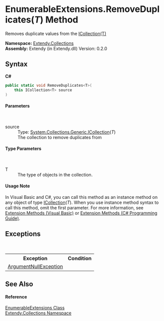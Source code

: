 # EnumerableExtensions.RemoveDuplicates(*T*) Method 
 

Removes duplicate values from the <a href="https://docs.microsoft.com/dotnet/api/system.collections.generic.icollection-1" target="_blank">ICollection(T)</a>

**Namespace:**&nbsp;<a href="N_Extendy_Collections">Extendy.Collections</a><br />**Assembly:**&nbsp;Extendy (in Extendy.dll) Version: 0.2.0

## Syntax

**C#**<br />
``` C#
public static void RemoveDuplicates<T>(
	this ICollection<T> source
)

```


#### Parameters
&nbsp;<dl><dt>source</dt><dd>Type: <a href="https://docs.microsoft.com/dotnet/api/system.collections.generic.icollection-1" target="_blank">System.Collections.Generic.ICollection</a>(*T*)<br />The collection to remove duplicates from</dd></dl>

#### Type Parameters
&nbsp;<dl><dt>T</dt><dd>The type of objects in the collection.</dd></dl>

#### Usage Note
In Visual Basic and C#, you can call this method as an instance method on any object of type <a href="https://docs.microsoft.com/dotnet/api/system.collections.generic.icollection-1" target="_blank">ICollection</a>(*T*). When you use instance method syntax to call this method, omit the first parameter. For more information, see <a href="https://docs.microsoft.com/dotnet/visual-basic/programming-guide/language-features/procedures/extension-methods">Extension Methods (Visual Basic)</a> or <a href="https://docs.microsoft.com/dotnet/csharp/programming-guide/classes-and-structs/extension-methods">Extension Methods (C# Programming Guide)</a>.

## Exceptions
&nbsp;<table><tr><th>Exception</th><th>Condition</th></tr><tr><td><a href="https://docs.microsoft.com/dotnet/api/system.argumentnullexception" target="_blank">ArgumentNullException</a></td><td /></tr></table>

## See Also


#### Reference
<a href="T_Extendy_Collections_EnumerableExtensions">EnumerableExtensions Class</a><br /><a href="N_Extendy_Collections">Extendy.Collections Namespace</a><br />